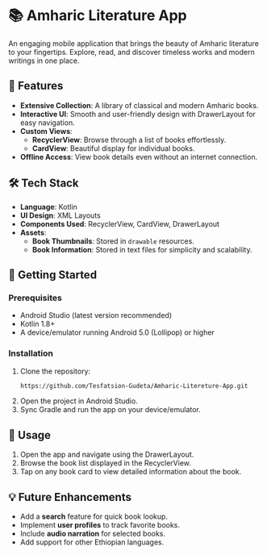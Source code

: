 # 📚 Amharic Literature App  
An engaging mobile application that brings the beauty of Amharic literature to your fingertips. Explore, read, and discover timeless works and modern writings in one place.  

## 🌟 Features  
- **Extensive Collection**: A library of classical and modern Amharic books.  
- **Interactive UI**: Smooth and user-friendly design with DrawerLayout for easy navigation.  
- **Custom Views**:  
  - **RecyclerView**: Browse through a list of books effortlessly.  
  - **CardView**: Beautiful display for individual books.  
- **Offline Access**: View book details even without an internet connection.  

## 🛠️ Tech Stack  
- **Language**: Kotlin  
- **UI Design**: XML Layouts  
- **Components Used**: RecyclerView, CardView, DrawerLayout  
- **Assets**:  
  - **Book Thumbnails**: Stored in `drawable` resources.  
  - **Book Information**: Stored in text files for simplicity and scalability.  

## 🚀 Getting Started  
### Prerequisites  
- Android Studio (latest version recommended)  
- Kotlin 1.8+  
- A device/emulator running Android 5.0 (Lollipop) or higher  

### Installation  
1. Clone the repository:  
   ```bash  
   https://github.com/Tesfatsion-Gudeta/Amharic-Litereture-App.git
   ```  
2. Open the project in Android Studio.  
3. Sync Gradle and run the app on your device/emulator.  

## 📖 Usage  
1. Open the app and navigate using the DrawerLayout.  
2. Browse the book list displayed in the RecyclerView.  
3. Tap on any book card to view detailed information about the book.  

## 💡 Future Enhancements  
- Add a **search** feature for quick book lookup.  
- Implement **user profiles** to track favorite books.  
- Include **audio narration** for selected books.  
- Add support for other Ethiopian languages.  

